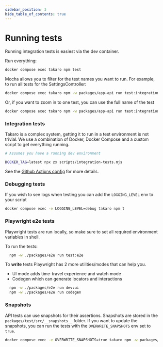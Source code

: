 ```yaml
---
sidebar_position: 3
hide_table_of_contents: true
---
```


# Running tests

Running integration tests is easiest via the dev container.

Run everything:

```sh
docker compose exec takaro npm test
```

Mocha allows you to filter for the test names you want to run. For example, to run all tests for the SettingsController:

```sh
docker compose exec takaro npm -w packages/app-api run test:integration -- -g "SettingsController"
```

Or, if you want to zoom in to one test, you can use the full name of the test

```sh
docker compose exec takaro npm -w packages/app-api run test:integration -- -g "SettingsController - Can get all settings with a filter"
```

### Integration tests

Takaro is a complex system, getting it to run in a test environment is not trivial. We use a combination of Docker, Docker Compose and a custom script to get everything running.

```sh
# Assumes you have a running dev environment

DOCKER_TAG=latest npx zx scripts/integration-tests.mjs
```

See the [Github Actions config](https://github.com/gettakaro/takaro/tree/main/.github/workflows) for more details.

### Debugging tests

If you wish to see logs when testing you can add the `LOGGING_LEVEL` env to your script

```sh
docker compose exec -e LOGGING_LEVEL=debug takaro npm t
```

### Playwright e2e tests
Playwright tests are run locally, so make sure to set all required environment variables in shell. 


To run the tests:

```sh
  npm -w ./packages/e2e run test:e2e
```

To **write** tests Playwright has 2 more utilities/modes that can help you.

- UI mode adds time-travel experience and watch mode
- Codegen which can generate locators and interactions

```sh
  npm -w ./packages/e2e run dev:ui
  npm -w ./packages/e2e run codegen
```

### Snapshots

API tests can use snapshots for their assertions. Snapshots are stored in the `packages/test/src/__snapshots__` folder. If you want to update the snapshots, you can run the tests with the `OVERWRITE_SNAPSHOTS` env set to `true`.

```sh
docker compose exec -e OVERWRITE_SNAPSHOTS=true takaro npm -w packages/app-api run test:integration
```
